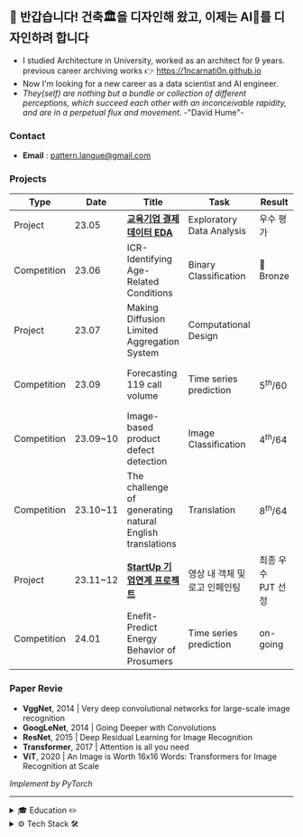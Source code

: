 ## 👋 반갑습니다! 건축🏛을 디자인해 왔고, 이제는 AI🦾를 디자인하려 합니다

- I studied Architecture in University, worked as an architect for 9 years. <br>
  previous career archiving works 👉 https://1ncarnati0n.github.io
- Now I'm looking for a new career as a data scientist and AI engineer.
- *They(self) are nothing but a bundle or collection of different perceptions, which succeed each other with an inconceivable rapidity, and are in a perpetual flux and movement.*  -"David Hume"-

### Contact

- **Email** : pattern.langue@gmail.com

### Projects

| Type        | Date      | Title                                                                        | Task                          | Result           | Host                                 |
| ----------- | --------- | ---------------------------------------------------------------------------- | ----------------------------- | ---------------- | ------------------------------------ |
| Project     | 23.05     | [**교육기업 결제데이터 EDA**](https://github.com/YearDream9jo/EDA_Project)       | Exploratory Data Analysis     | 우수 평가          | Day1company                          |
| Competition | 23.06     | ICR-Identifying Age-Related Conditions                                       | Binary Classification         | 🥉Bronze         | Kaggle <br> ( InVitro Cell Research ) |
| Project     | 23.07     | Making Diffusion Limited Aggregation System                                  | Computational Design          |                  | Own Project                           |
| Competition | 23.09     | Forecasting 119 call volume                                                  | Time series prediction        | $5^{th}/60$      | AI CONNECT <br> ( Mind's&Company )    |
| Competition | 23.09~10  | Image-based product defect detection                                         | Image Classification          | $4^{th}/64$      | AI CONNECT <br> ( Mind's&Company )    |
| Competition | 23.10~11  | The challenge of generating natural English translations                     | Translation                   | $8^{th}/64$      | AI CONNECT <br> ( Mind's&Company )    |
| Project     | 23.11~12  | [**StartUp 기업연계 프로젝트**](https://github.com/1ncarnati0n/inpaintingVideo)  | 영상 내 객체 및 로고 인페인팅      | 최종 우수 PJT 선정  | Mind's&Company, <br> 커넥트브릭        |
| Competition | 24.01     | Enefit-Predict Energy Behavior of Prosumers                                  | Time series prediction        | on-going         | Kaggle <br> ( Enefit )                |

### Paper Revie

- **VggNet**, 2014 | Very deep convolutional networks for large-scale image recognition
- **GoogLeNet**, 2014 | Going Deeper with Convolutions
- **ResNet**, 2015 | Deep Residual Learning for Image Recognition
- **Transformer**, 2017 | Attention is all you need
- **ViT**, 2020 | An Image is Worth 16x16 Words: Transformers for Image Recognition at Scale

*Implement by PyTorch*



---

<details>
<summary> 🎓 Education ✏️ </summary>
<br>

- 🎓 Seoul National University of Science and Technology, Bachelor of Architecture (5years) : 2006.03 ~ 2014.02
- 🎓 YearDream School 3th (중소기업벤처사업부, AI 기술인력양성 이어드림스쿨 3기 수료) : 2023.03 ~ 2023.12

</details>

<details>
<summary> ⚙️ Tech Stack 🛠 </summary>
<br>

![Python](https://img.shields.io/badge/Python-ffe74a.svg?style=flat&logo=Python&logoColor=blue) ![Jupyter](https://img.shields.io/badge/jupyter-F37627.svg?style=flat&logo=jupyter&logoColor=white) ![NumPy](https://img.shields.io/badge/NumPy-4d77cf.svg?style=flat&logo=NumPy&logoColor=4dabcf) ![Pandas](https://img.shields.io/badge/Pandas-130654.svg?style=flat&logo=Pandas&logoColor=whitle) ![colab](https://img.shields.io/badge/Google%20Colab-white.svg?style=flat&logo=Google%20Colab&logoColor=F9AA00)

![Matplotlib](https://img.shields.io/badge/Matplotlib-11557C.svg?style=flat&logo=Matplotlib&logoColor=white) ![Altair](https://img.shields.io/badge/Vega%20Altair-fbc234.svg?style=flat&logo=Vega%20Altair&logoColor=black) ![Plotly](https://img.shields.io/badge/Plotly-262626.svg?style=flat&logo=Plotly&logoColor=white) ![kaggle](https://img.shields.io/badge/kaggle-1EBEFF.svg?style=flat&logo=kaggle&logoColor=white)

![Scikit Learn](https://img.shields.io/badge/Scikit%20Learn-F79939.svg?style=flat&logo=Scikit%20Learn&logoColor=3499CD) ![PyTorch](https://img.shields.io/badge/PyTorch-ffffff.svg?style=flat&logo=PyTorch&logoColor=EE4C2C)

![Gradio](https://img.shields.io/badge/Gradio-FE7F01.svg?style=flat&logo=Gradio&logoColor=white) ![Streamlit](https://img.shields.io/badge/streamlit-white.svg?style=flat&logo=streamlit&logoColor=ff4b4b) ![opencv](https://img.shields.io/badge/OpenCV-63c1ff.svg?style=flat&logo=OpenCV&logoColor=black)

![git](https://img.shields.io/badge/Git-F37627.svg?style=flat&logo=Git&logoColor=white) ![GitHub](https://img.shields.io/badge/GitHub-181717.svg?style=flat&logo=GitHub&logoColor=white)

![Rhino3D](https://img.shields.io/badge/rhinoceros-363636.svg?style=flat&logo=rhinoceros&logoColor=white) ![revit](https://img.shields.io/badge/autodesk%20revit-176AFF.svg?style=flat&logo=autodesk%20revit&logoColor=white)

</details>
